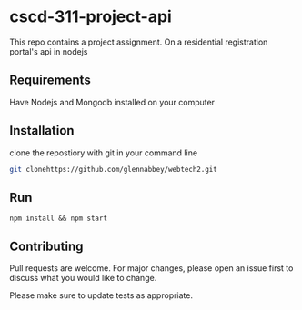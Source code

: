 # cscd-311-project-api
This repo contains a project assignment.
On a residential registration portal's api in nodejs


## Requirements
Have Nodejs and Mongodb installed on your computer

## Installation

clone the repostiory with git in your command line

```bash
git clonehttps://github.com/glennabbey/webtech2.git
```

## Run

```npm
npm install && npm start
```

## Contributing
Pull requests are welcome. For major changes, please open an issue first to discuss what you would like to change.

Please make sure to update tests as appropriate.

